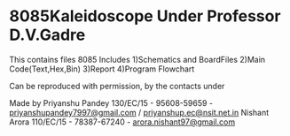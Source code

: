 # 8085Kaleidoscope Under Professor D.V.Gadre
This contains files 8085 
Includes
1)Schematics and BoardFiles
2)Main Code(Text,Hex,Bin)
3)Report
4)Program Flowchart

Can be reproduced with permission, by the contacts under

Made by 
 Priyanshu Pandey 130/EC/15 - 95608-59659 - priyanshupandey7997@gmail.com / priyanshup.ec@nsit.net.in
 Nishant Arora 110/EC/15 - 78387-67240 - arora.nishant97@gmail.com

